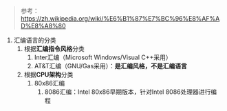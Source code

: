 > 参考：https://zh.wikipedia.org/wiki/%E6%B1%87%E7%BC%96%E8%AF%AD%E8%A8%80
1. 汇编语言的分类
   1. 根据**汇编指令风格**分类
      1. Inter汇编（Microsoft Windows/Visual C++采用）
      2. AT&T汇编（GNU/Gas采用）：**是汇编风格，不是汇编语言**
    2. 根据**CPU架构**分类
       1. 80x86汇编
          1. 8086汇编：Intel 80x86早期版本，针对Intel 8086处理器进行编程
